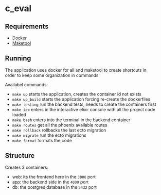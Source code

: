 # c_eval

## Requirements

- [Docker](https://docs.docker.com/engine/install/ubuntu/)
- [Maketool](https://www.gnu.org/software/make/)

## Running

The application uses docker for all and maketool to create shortcuts in order to keep some organization in commands

Availabel commands:
- `make up` starts the application, creates the container id not exists
- `make up_build` starts the application forcing re-create the dockerfiles
- `make testing` run the backend tests, needs to create the containers first
- `make iex` enters in the interactive elixir console with all the project code loaded
- `make bash` enters into the terminal in the backend container
- `make routes` get all the phoenix available routes
- `make rollback` rollbacks the last ecto migration
- `make migrate` run the ecto migrations
- `make format` formats the code

## Structure

Creates 3 containers:
- web: its the frontend here in the `3000` port
- app: the backend side in the `4000` port
- db: the postgres database in the `5432` port
